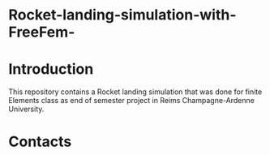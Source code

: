 # Rocket-landing-simulation-with-FreeFem-

# Introduction
This repository contains a Rocket landing simulation that was done for finite Elements class as end of semester project in Reims Champagne-Ardenne University.


# Contacts
